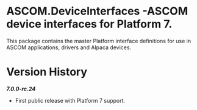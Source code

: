 ﻿# ASCOM.DeviceInterfaces -ASCOM device interfaces for Platform 7.

This package contains the master Platform interface definitions for use in ASCOM applications, drivers and Alpaca devices.

# Version History

***7.0.0-rc.24***
* First public release with Platform 7 support.